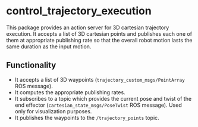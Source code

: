 # control_trajectory_execution

This package provides an action server for 3D cartesian trajectory execution. It accepts a list of 3D cartesian points and publishes each one of them at appropriate publishing rate so that the overall robot motion lasts the same duration as the input motion.

## Functionality
* It accepts a list of 3D waypoints (`trajectory_custom_msgs/PointArray` ROS message).
* It computes the appropriate publishing rates.
* It subscribes to a topic which provides the current pose and twist of the end effector
(`cartesian_state_msgs/PoseTwist` ROS message). Used only for visualization purposes.
* It publishes the waypoints to the `/trajectory_points` topic.
